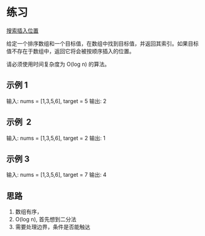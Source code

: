 # 练习

[搜索插入位置](https://leetcode.cn/leetbook/read/array-and-string/cxqdh/)

给定一个排序数组和一个目标值，在数组中找到目标值，并返回其索引。如果目标值不存在于数组中，返回它将会被按顺序插入的位置。

请必须使用时间复杂度为 O(log n) 的算法。

## 示例 1

输入: nums = [1,3,5,6], target = 5
输出: 2

## 示例  2

输入: nums = [1,3,5,6], target = 2
输出: 1

## 示例 3

输入: nums = [1,3,5,6], target = 7
输出: 4

## 思路

1. 数组有序，
2. O(log n), 首先想到二分法
3. 需要处理边界，条件是否能触达

